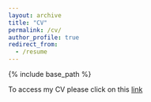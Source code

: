 ```yaml
---
layout: archive
title: "CV"
permalink: /cv/
author_profile: true
redirect_from:
  - /resume
---
```


{% include base_path %}

To access my CV please click on this [link](https://www.dropbox.com/s/aqq0irndkmbsiew/OzgurBozcaga_CV_Aug21.pdf?dl=0)
